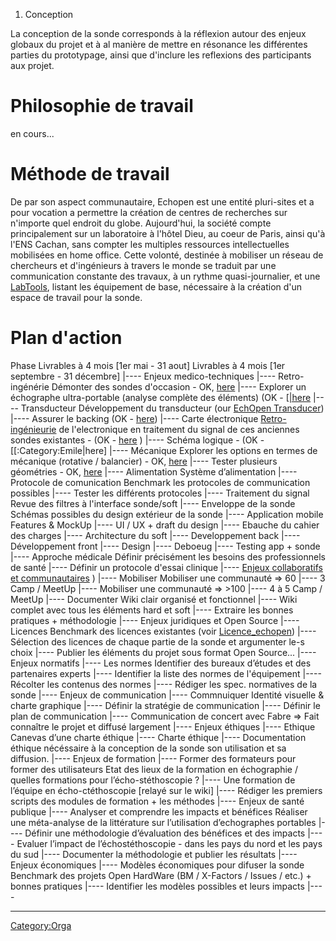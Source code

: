 1.  Conception

La conception de la sonde corresponds à la réflexion autour des enjeux
globaux du projet et à al manière de mettre en résonance les différentes
parties du prototypage, ainsi que d'inclure les reflexions des
participants aux projet.

Philosophie de travail
======================

en cours...

Méthode de travail
==================

De par son aspect communautaire, Echopen est une entité pluri-sites et a
pour vocation a permettre la création de centres de recherches sur
n'importe quel endroit du globe. Aujourd'hui, la société compte
principalement sur un laboratoire à l'hôtel Dieu, au coeur de Paris,
ainsi qu'à l'ENS Cachan, sans compter les multiples ressources
intellectuelles mobilisées en home office. Cette volonté, destinée à
mobiliser un réseau de chercheurs et d'ingénieurs à travers le monde se
traduit par une communication constante des travaux, à un rythme
quasi-journalier, et une [LabTools](LabTools "wikilink"), listant les
équipement de base, nécessaire à la création d'un espace de travail pour
la sonde.

Plan d'action
=============

  Phase   Livrables à 4 mois \[1er mai - 31 aout\]   Livrables à 4 mois \[1er septembre - 31 décembre\] |----   Enjeux medico-techniques |----   Retro-ingénérie   Démonter des sondes d'occasion - OK, [here](:Category:RetroEngineering "wikilink")   |----      Explorer un échographe ultra-portable (analyse complète des éléments) (OK - \[[|here](http://echopen.org/index.php?title=Challenge:_the_echOpen_shield#Block_Diagram)   |----   Transducteur   Développement du transducteur (our [EchOpen Transducer](EchOpen_Transducer "wikilink"))   |----      Assurer le backing (OK - [ here](EchOpen_Transducer "wikilink"))   |----   Carte électronique      [ Retro-ingénieurie](:Category:RetroEngineering "wikilink") de l'electronique en traitement du signal de ces anciennes sondes existantes - (OK - [here](:Category:Emile "wikilink") ) |----         Schéma logique - (OK - \[\[:Category:Emile|here\] |----   Mécanique      Explorer les options en termes de mécanique (rotative / balancier) - OK, [here](:Category:Mechanics "wikilink") |----         Tester plusieurs géométries - OK, [here](:Category:Mechanics "wikilink") |----   Alimentation      Système d’alimentation |----   Protocole de comunication      Benchmark les protocoles de communication possibles |----         Tester les différents protocoles |----   Traitement du signal      Revue des filtres à l'interface sonde/soft |----   Enveloppe de la sonde      Schémas possibles du design extérieur de la sonde |----   Application mobile   Features & MockUp   |----      UI / UX + draft du design   |----      Ebauche du cahier des charges   |----      Architecture du soft   |----         Developpement back |----         Développement front |----         Design |----         Deboeug |----         Testing app + sonde |----   Approche médicale   Définir précisément les besoins des professionnels de santé   |----         Définir un protocole d'essai clinique |----   [Enjeux collaboratifs et communautaires](http://echopen.org/index.php?title=Enjeux_collaboratifs_et_communautaires#Friday_evening_Meetup_.26_ap.C3.A9ro) ) |----   Mobiliser   Mobiliser une communauté =&gt; 60   |----      3 Camp / MeetUp   |----         Mobiliser une communauté =&gt; &gt;100 |----         4 à 5 Camp / MeetUp |----   Documenter   Wiki clair organisé et fonctionnel   |----         Wiki complet avec tous les éléments hard et soft |----         Extraire les bonnes pratiques + méthodologie |----   Enjeux juridiques et Open Source |----   Licences   Benchmark des licences existantes (voir [Licence\_echopen](Licence_echopen "wikilink"))   |----         Sélection des licences de chaque partie de la sonde et argumenter le-s choix |----         Publier les éléments du projet sous format Open Source... |----   Enjeux normatifs |----   Les normes   Identifier des bureaux d’études et des partenaires experts   |----      Identifier la liste des normes de l'équipement   |----         Récolter les contenus des normes |----         Rédiger les spec. normatives de la sonde |----   Enjeux de communication |----   Commnuiquer   Identité visuelle & charte graphique   |----      Définir la stratégie de communication   |----      Définir le plan de communication   |----         Communication de concert avec Fabre =&gt; Fait connaître le projet et diffusé largement |----   Enjeux éthiques |----   Ethique   Canevas d’une charte éthique   |----         Charte éthique |----         Documentation éthique nécéssaire à la conception de la sonde son utilisation et sa diffusion. |----   Enjeux de formation   |----   Former des formateurs pour former des utilisateurs   Etat des lieux de la formation en échographie / quelles formations pour l’écho-stéthoscopie ?   |----      Une formation de l’équipe en écho-ctéthoscopie \[relayé sur le wiki\]   |----         Rédiger les premiers scripts des modules de formation + les méthodes |----   Enjeux de santé publique |----   Analyser et comprendre les impacts et bénéfices      Réaliser une méta-analyse de la littérature sur l’utilisation d’echographes portables |----         Définir une méthodologie d’évaluation des bénéfices et des impacts |----         Evaluer l’impact de l’échostéthoscopie - dans les pays du nord et les pays du sud |----         Documenter la méthodologie et publier les résultats |----   Enjeux économiques |----   Modèles économiques pour difuser la sonde      Benchmark des projets Open HardWare (BM / X-Factors / Issues / etc.) + bonnes pratiques |----         Identifier les modèles possibles et leurs impacts |----
  ------- ------------------------------------------ ---------------------------------------------------------- -------------------------------- ----------------- ------------------------------------------------------------------------------------ ------- -- ----------------------------------------------------------------------------------------------------------------------------------------------------------------------- ------- -------------- ----------------------------------------------------------------------------------------- ------- -- ------------------------------------------------------------------ ------- -------------------- -- --------------------------------------------------------------------------------------------------------------------------------------------------------------------------------------------- -- -- --------------------------------------------------------- ----------- -- ----------------------------------------------------------------------------------------------------------------------- -- -- -------------------------------------------------------------------------------- -------------- -- ------------------------------ --------------------------- -- ----------------------------------------------------------- -- -- ---------------------------------------- ---------------------- -- -------------------------------------------------- ----------------------- -- --------------------------------------------------------- -------------------- ------------------- ------- -- --------------------------- ------- -- ------------------------------- ------- -- ---------------------- ------- -- -- -------------------------- -- -- --------------------------- -- -- -------------- -- -- --------------- -- -- --------------------------- ------------------- ------------------------------------------------------------- ------- -- -- --------------------------------------------- ------------------------------------------------------------------------------------------------------------------------------------------------------------------ ----------- ----------------------------------- ------- -- ----------------- ------- -- -- ---------------------------------------------- -- -- --------------------------- ------------ ------------------------------------ ------- -- -- -------------------------------------------------------- -- -- ---------------------------------------------------- ---------------------------------------- ---------- ----------------------------------------------------------------------------------------- ------- -- -- ------------------------------------------------------------------------------------ -- -- ----------------------------------------------------------------- ------------------------ ------------ ------------------------------------------------------------ ------- -- ------------------------------------------------ ------- -- -- ---------------------------------------- -- -- ------------------------------------------------ ------------------------------- ------------- -------------------------------------- ------- -- --------------------------------------- ------- -- ---------------------------------- ------- -- -- ----------------------------------------------------------------------------------------------- ----------------------- --------- ------------------------------ ------- -- -- ---------------------- -- -- ----------------------------------------------------------------------------------------------------- --------------------- ------- ---------------------------------------------------- ----------------------------------------------------------------------------------------------- ------- -- ----------------------------------------------------------------------- ------- -- -- ---------------------------------------------------------------------------- -------------------------------- ------------------------------------------------- -- --------------------------------------------------------------------------------------------- -- -- -------------------------------------------------------------------------- -- -- ----------------------------------------------------------------------------------------- -- -- ----------------------------------------------------------- -------------------------- ------------------------------------------- -- ----------------------------------------------------------------------------------------------- -- -- ---------------------------------------------------------

<Category:Orga>
